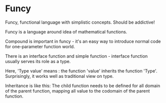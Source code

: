 # Funcy
Funcy, functional language with simplistic concepts. Should be addictive!

Funcy is a language around idea of mathematical functions.

Compound is important in funcy - it's an easy way to introduce normal code for one-parameter function world.

There is an interface function and simple function - interface function usually serves its role as a type.

Here, 'Type value' means : the function 'value' inherits the function 'Type'. Surprisingly, it works well as traditional view on type.

Inheritance is like this: The child function needs to be defined for all domain of the parent function, mapping all value to the codomain of the parent function.
